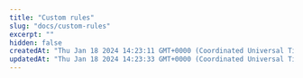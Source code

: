 ```yaml
---
title: "Custom rules"
slug: "docs/custom-rules"
excerpt: ""
hidden: false
createdAt: "Thu Jan 18 2024 14:23:11 GMT+0000 (Coordinated Universal Time)"
updatedAt: "Thu Jan 18 2024 14:23:33 GMT+0000 (Coordinated Universal Time)"
---
```

